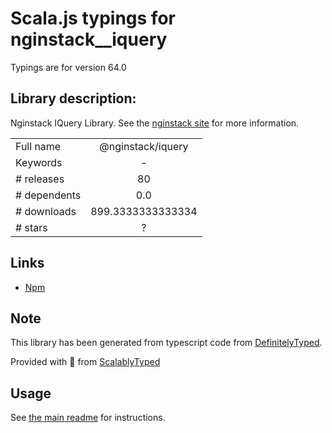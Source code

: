 
# Scala.js typings for nginstack__iquery

Typings are for version 64.0

## Library description:
Nginstack IQuery Library. See the [nginstack site](nginstack.com) for more information.

|                    |                 |
| ------------------ | :-------------: |
| Full name          | @nginstack/iquery |
| Keywords           | - |
| # releases         | 80 |
| # dependents       | 0.0 |
| # downloads        | 899.3333333333334 |
| # stars            | ? |

## Links
- [Npm](https://www.npmjs.com/package/%40nginstack%2Fiquery)
    


## Note
This library has been generated from typescript code from [DefinitelyTyped](https://definitelytyped.org).

Provided with :purple_heart: from [ScalablyTyped](https://github.com/oyvindberg/ScalablyTyped)

## Usage
See [the main readme](../../readme.md) for instructions.


